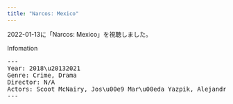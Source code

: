 ```yaml
---
title: "Narcos: Mexico"
---
```

2022-01-13に「Narcos: Mexico」を視聴しました。

Infomation
<pre>
---
Year: 2018\u20132021
Genre: Crime, Drama
Director: N/A
Actors: Scoot McNairy, Jos\u00e9 Mar\u00eda Yazpik, Alejandro Edda
---
</pre>